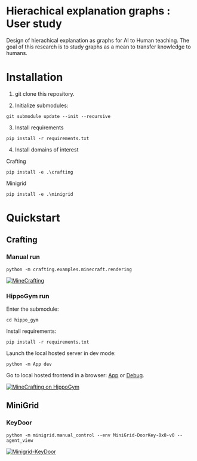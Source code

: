 # Hierachical explanation graphs : User study

Design of hierachical explanation as graphs for AI to Human teaching.
The goal of this research is to study graphs as a mean to transfer knowledge to humans.

# Installation

1.  git clone this repository.

2.  Initialize submodules:

```bach
git submodule update --init --recursive
```

3.  Install requirements

```bach
pip install -r requirements.txt
```

4.  Install domains of interest

Crafting

```bach
pip install -e .\crafting
```

Minigrid

```bach
pip install -e .\minigrid
```

# Quickstart

## Crafting

### Manual run

```bach
python -m crafting.examples.minecraft.rendering
```

<a href="https://github.com/MathisFederico/Crafting">
  <img src="./docs/gifs/MineCrafting.gif" alt="MineCrafting">
</a>

### HippoGym run

Enter the submodule:

```bach
cd hippo_gym
```

Install requirements:

```bach
pip install -r requirements.txt
```

Launch the local hosted server in dev mode:

```bach
python -m App dev
```

Go to local hosted frontend in a browser: [App](https://testing.irll.net/?server=ws://localhost:5000) or [Debug](https://irll.net/?server=ws://localhost:5000&debug=true).

<a href="https://testing.irll.net/?server=ws://localhost:5000">
  <img src="./docs/gifs/Crafting-Hippogym.gif" alt="MineCrafting on HippoGym">
</a>

## MiniGrid

### KeyDoor

```bach
python -m minigrid.manual_control --env MiniGrid-DoorKey-8x8-v0 --agent_view
```

<a href="https://github.com/maximecb/gym-minigrid">
  <img src="./docs/gifs/Minigrid-KeyDoor-Demo.gif" alt="Minigrid-KeyDoor">
</a>
